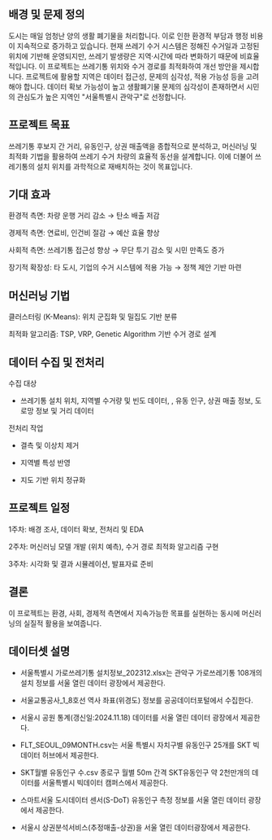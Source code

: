 ## 배경 및 문제 정의 
도시는 매일 엄청난 양의 생활 폐기물을 처리합니다. 이로 인한 환경적 부담과 행정 비용이 지속적으로 증가하고 있습니다. 현재 쓰레기 수거 시스템은 정해진 수거일과 고정된 위치에 기반해 운영되지만, 쓰레기 발생량은 지역·시간에 따라 변화하기 때문에 비효율적입니다. 이 프로젝트는 쓰레기통 위치와 수거 경로를 최적화하여 개선 방안을 제시합니다. 프로젝트에 활용할 지역은 데이터 접근성, 문제의 심각성, 적용 가능성 등을 고려해야 합니다.  데이터 확보 가능성이 높고 생활폐기물 문제의 심각성이 존재하면서 시민의 관심도가 높은 지역인 "서울특별시 관악구"로 선정합니다.

## 프로젝트 목표 

쓰레기통 후보지 간 거리, 유동인구, 상권 매출액을 종합적으로 분석하고, 머신러닝 및 최적화 기법을 활용하여 쓰레기 수거 차량의 효율적 동선을 설계합니다. 이에 더불어 쓰레기통의 설치 위치를 과학적으로 재배치하는 것이 목표입니다.

## 기대 효과 

환경적 측면: 차량 운행 거리 감소 → 탄소 배출 저감 

경제적 측면: 연료비, 인건비 절감 → 예산 효율 향상 

사회적 측면: 쓰레기통 접근성 향상 → 무단 투기 감소 및 시민 만족도 증가 

장기적 확장성: 타 도시, 기업의 수거 시스템에 적용 가능 → 정책 제안 기반 마련 

## 머신러닝 기법 

클러스터링 (K-Means): 위치 군집화 및 밀집도 기반 분류 

최적화 알고리즘: TSP, VRP, Genetic Algorithm 기반 수거 경로 설계 

## 데이터 수집 및 전처리 

수집 대상
- 쓰레기통 설치 위치, 지역별 수거량 및 빈도 데이터, , 유동 인구, 상권 매출 정보, 도로망 정보 및 거리 데이터 

전처리 작업
- 결측 및 이상치 제거 

- 지역별 특성 반영 

- 지도 기반 위치 정규화 

## 프로젝트 일정  

1주차: 배경 조사, 데이터 확보, 전처리 및 EDA 

2주차: 머신러닝 모델 개발 (위치 예측), 수거 경로 최적화 알고리즘 구현 

3주차: 시각화 및 결과 시뮬레이션, 발표자료 준비 

## 결론 
이 프로젝트는 환경, 사회, 경제적 측면에서 지속가능한 목표를 실현하는 동시에 머신러닝의 실질적 활용을 보여줍니다.   

## 데이터셋 설명
- 서울특별시 가로쓰레기통 설치정보_202312.xlsx는 관악구 가로쓰레기통 108개의 설치 정보를 서울 열린 데이터 광장에서 제공한다.

- 서울교통공사_1_8호선 역사 좌표(위경도) 정보를 공공데이터포털에서 수집한다.

- 서울시 공원 통계(갱신일:2024.11.18) 데이터를 서울 열린 데이터 광장에서 제공한다.

- FLT_SEOUL_09MONTH.csv는 서울 특별시 자치구별 유동인구  25개를 SKT 빅데이터 허브에서 제공한다.

- SKT월별 유동인구 수.csv 종로구 월별 50m 간격 SKT유동인구 약 2천만개의 데이터를 서울특별시 빅데이터 캠퍼스에서  제공한다.

- 스마트서울 도시데이터 센서(S-DoT) 유동인구 측정 정보를 서울 열린 데이터 광장에서 제공한다.

- 서울시 상권분석서비스(추정매출-상권)을 서울 열린 데이터광장에서 제공한다.
